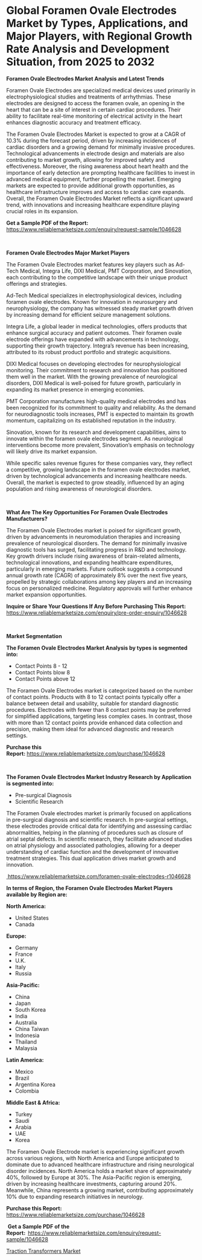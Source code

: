 <p><h1>Global Foramen Ovale Electrodes Market by Types, Applications, and Major Players, with Regional Growth Rate Analysis and Development Situation, from 2025 to 2032</h1></p><p><strong>Foramen Ovale Electrodes Market Analysis and Latest Trends</strong></p>
<p><p>Foramen Ovale Electrodes are specialized medical devices used primarily in electrophysiological studies and treatments of arrhythmias. These electrodes are designed to access the foramen ovale, an opening in the heart that can be a site of interest in certain cardiac procedures. Their ability to facilitate real-time monitoring of electrical activity in the heart enhances diagnostic accuracy and treatment efficacy. </p><p>The Foramen Ovale Electrodes Market is expected to grow at a CAGR of 10.3% during the forecast period, driven by increasing incidences of cardiac disorders and a growing demand for minimally invasive procedures. Technological advancements in electrode design and materials are also contributing to market growth, allowing for improved safety and effectiveness. Moreover, the rising awareness about heart health and the importance of early detection are prompting healthcare facilities to invest in advanced medical equipment, further propelling the market. Emerging markets are expected to provide additional growth opportunities, as healthcare infrastructure improves and access to cardiac care expands. Overall, the Foramen Ovale Electrodes Market reflects a significant upward trend, with innovations and increasing healthcare expenditure playing crucial roles in its expansion.</p></p>
<p><strong>Get a Sample PDF of the Report:&nbsp;</strong> <a href="https://www.reliablemarketsize.com/enquiry/request-sample/1046628?utm_campaign=1836&utm_medium=2&utm_source=Github&utm_content=ia&utm_term=22032025&utm_id=foramen-ovale-electrodes">https://www.reliablemarketsize.com/enquiry/request-sample/1046628</a></p>
<p>&nbsp;</p>
<p><strong>Foramen Ovale Electrodes Major Market Players</strong></p>
<p><p>The Foramen Ovale Electrodes market features key players such as Ad-Tech Medical, Integra Life, DIXI Medical, PMT Corporation, and Sinovation, each contributing to the competitive landscape with their unique product offerings and strategies.</p><p>Ad-Tech Medical specializes in electrophysiological devices, including foramen ovale electrodes. Known for innovation in neurosurgery and neurophysiology, the company has witnessed steady market growth driven by increasing demand for efficient seizure management solutions.</p><p>Integra Life, a global leader in medical technologies, offers products that enhance surgical accuracy and patient outcomes. Their foramen ovale electrode offerings have expanded with advancements in technology, supporting their growth trajectory. Integra’s revenue has been increasing, attributed to its robust product portfolio and strategic acquisitions.</p><p>DIXI Medical focuses on developing electrodes for neurophysiological monitoring. Their commitment to research and innovation has positioned them well in the market. With the growing prevalence of neurological disorders, DIXI Medical is well-poised for future growth, particularly in expanding its market presence in emerging economies.</p><p>PMT Corporation manufactures high-quality medical electrodes and has been recognized for its commitment to quality and reliability. As the demand for neurodiagnostic tools increases, PMT is expected to maintain its growth momentum, capitalizing on its established reputation in the industry.</p><p>Sinovation, known for its research and development capabilities, aims to innovate within the foramen ovale electrodes segment. As neurological interventions become more prevalent, Sinovation’s emphasis on technology will likely drive its market expansion.</p><p>While specific sales revenue figures for these companies vary, they reflect a competitive, growing landscape in the foramen ovale electrodes market, driven by technological advancements and increasing healthcare needs. Overall, the market is expected to grow steadily, influenced by an aging population and rising awareness of neurological disorders.</p></p>
<p>&nbsp;</p>
<p><strong>What Are The Key Opportunities For Foramen Ovale Electrodes Manufacturers?</strong></p>
<p><p>The Foramen Ovale Electrodes market is poised for significant growth, driven by advancements in neuromodulation therapies and increasing prevalence of neurological disorders. The demand for minimally invasive diagnostic tools has surged, facilitating progress in R&D and technology. Key growth drivers include rising awareness of brain-related ailments, technological innovations, and expanding healthcare expenditures, particularly in emerging markets. Future outlook suggests a compound annual growth rate (CAGR) of approximately 8% over the next five years, propelled by strategic collaborations among key players and an increasing focus on personalized medicine. Regulatory approvals will further enhance market expansion opportunities.</p></p>
<p><strong>Inquire or Share Your Questions If Any Before Purchasing This Report:</strong> <a href="https://www.reliablemarketsize.com/enquiry/pre-order-enquiry/1046628?utm_campaign=1836&utm_medium=2&utm_source=Github&utm_content=ia&utm_term=22032025&utm_id=foramen-ovale-electrodes">https://www.reliablemarketsize.com/enquiry/pre-order-enquiry/1046628</a></p>
<p>&nbsp;</p>
<p><strong>Market Segmentation</strong></p>
<p><strong>The Foramen Ovale Electrodes Market Analysis by types is segmented into:</strong></p>
<p><ul><li>Contact Points 8 - 12</li><li>Contact Points blow 8</li><li>Contact Points above 12</li></ul></p>
<p><p>The Foramen Ovale Electrodes market is categorized based on the number of contact points. Products with 8 to 12 contact points typically offer a balance between detail and usability, suitable for standard diagnostic procedures. Electrodes with fewer than 8 contact points may be preferred for simplified applications, targeting less complex cases. In contrast, those with more than 12 contact points provide enhanced data collection and precision, making them ideal for advanced diagnostic and research settings.</p></p>
<p><strong>Purchase this Report:&nbsp;</strong><a href="https://www.reliablemarketsize.com/purchase/1046628?utm_campaign=1836&utm_medium=2&utm_source=Github&utm_content=ia&utm_term=22032025&utm_id=foramen-ovale-electrodes">https://www.reliablemarketsize.com/purchase/1046628</a></p>
<p>&nbsp;</p>
<p><strong>The Foramen Ovale Electrodes Market Industry Research by Application is segmented into:</strong></p>
<p><ul><li>Pre-surgical Diagnosis</li><li>Scientific Research</li></ul></p>
<p><p>The Foramen Ovale electrodes market is primarily focused on applications in pre-surgical diagnosis and scientific research. In pre-surgical settings, these electrodes provide critical data for identifying and assessing cardiac abnormalities, helping in the planning of procedures such as closure of atrial septal defects. In scientific research, they facilitate advanced studies on atrial physiology and associated pathologies, allowing for a deeper understanding of cardiac function and the development of innovative treatment strategies. This dual application drives market growth and innovation.</p></p>
<p><a href="https://www.reliablemarketsize.com/foramen-ovale-electrodes-r1046628?utm_campaign=1836&utm_medium=2&utm_source=Github&utm_content=ia&utm_term=22032025&utm_id=foramen-ovale-electrodes">&nbsp;https://www.reliablemarketsize.com/foramen-ovale-electrodes-r1046628</a></p>
<p><strong>In terms of Region, the Foramen Ovale Electrodes Market Players available by Region are:</strong></p>
<p>
    <p> <strong> North America: </strong>
        <ul>
            <li>United States</li>
            <li>Canada</li>
        </ul>
        </p> 
    <p> <strong> Europe: </strong>
        <ul>
            <li>Germany</li>
            <li>France</li>
            <li>U.K.</li>
            <li>Italy</li>
            <li>Russia</li>
        </ul>
        </p> 
    <p> <strong> Asia-Pacific: </strong>
        <ul>
            <li>China</li>
            <li>Japan</li>
            <li>South Korea</li>
            <li>India</li>
            <li>Australia</li>
            <li>China Taiwan</li>
            <li>Indonesia</li>
            <li>Thailand</li>
            <li>Malaysia</li>
        </ul>
        </p> 
    <p> <strong> Latin America: </strong>
        <ul>
            <li>Mexico</li>
            <li>Brazil</li>
            <li>Argentina Korea</li>
            <li>Colombia</li>
        </ul>
        </p> 
    <p> <strong> Middle East & Africa: </strong>
        <ul>
            <li>Turkey</li>
            <li>Saudi</li>
            <li>Arabia</li>
            <li>UAE</li>
            <li>Korea</li>
        </ul>
    </p>
    </p>
<p><p>The Foramen Ovale Electrode market is experiencing significant growth across various regions, with North America and Europe anticipated to dominate due to advanced healthcare infrastructure and rising neurological disorder incidences. North America holds a market share of approximately 40%, followed by Europe at 30%. The Asia-Pacific region is emerging, driven by increasing healthcare investments, capturing around 20%. Meanwhile, China represents a growing market, contributing approximately 10% due to expanding research initiatives in neurology.</p></p>
<p><strong>Purchase this Report: </strong><a href="https://www.reliablemarketsize.com/purchase/1046628?utm_campaign=1836&utm_medium=2&utm_source=Github&utm_content=ia&utm_term=22032025&utm_id=foramen-ovale-electrodes">https://www.reliablemarketsize.com/purchase/1046628</a></p>
<p>&nbsp;<strong>Get a Sample PDF of the Report:&nbsp;&nbsp;</strong><a href="https://www.reliablemarketsize.com/enquiry/request-sample/1046628?utm_campaign=1836&utm_medium=2&utm_source=Github&utm_content=ia&utm_term=22032025&utm_id=foramen-ovale-electrodes">https://www.reliablemarketsize.com/enquiry/request-sample/1046628</a></p>
<p><strong></strong></p>
<p><p><a href="https://github.com/mabutironaldo/Market-Research-Report-List-7/blob/main/traction-transformers-market.md?utm_campaign=1836&utm_medium=2&utm_source=Github&utm_content=ia&utm_term=22032025&utm_id=foramen-ovale-electrodes">Traction Transformers Market</a></p></p>